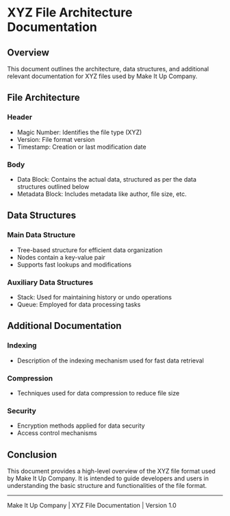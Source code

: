 
# XYZ File Architecture Documentation

## Overview
This document outlines the architecture, data structures, and additional relevant documentation for XYZ files used by Make It Up Company.

## File Architecture
### Header
- Magic Number: Identifies the file type (XYZ)
- Version: File format version
- Timestamp: Creation or last modification date

### Body
- Data Block: Contains the actual data, structured as per the data structures outlined below
- Metadata Block: Includes metadata like author, file size, etc.

## Data Structures
### Main Data Structure
- Tree-based structure for efficient data organization
- Nodes contain a key-value pair
- Supports fast lookups and modifications

### Auxiliary Data Structures
- Stack: Used for maintaining history or undo operations
- Queue: Employed for data processing tasks

## Additional Documentation
### Indexing
- Description of the indexing mechanism used for fast data retrieval

### Compression
- Techniques used for data compression to reduce file size

### Security
- Encryption methods applied for data security
- Access control mechanisms

## Conclusion
This document provides a high-level overview of the XYZ file format used by Make It Up Company. It is intended to guide developers and users in understanding the basic structure and functionalities of the file format.

---
Make It Up Company | XYZ File Documentation | Version 1.0
